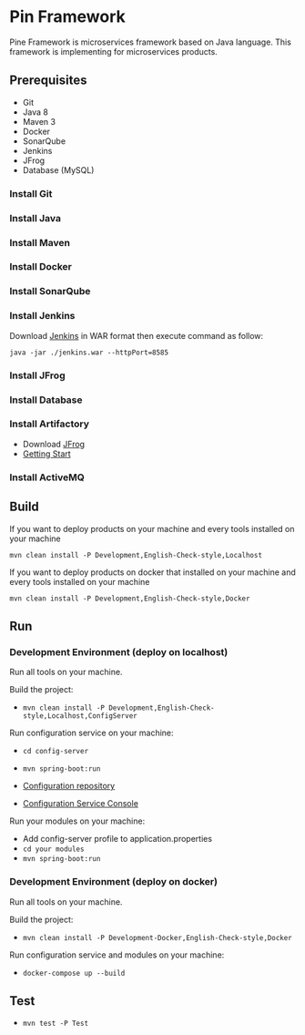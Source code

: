 # Pin Framework
Pine Framework is microservices framework based on Java language.
This framework is implementing for microservices products.

## Prerequisites
 - Git
 - Java 8
 - Maven 3 
 - Docker
 - SonarQube
 - Jenkins
 - JFrog
 - Database (MySQL)

### Install Git

### Install Java

### Install Maven

### Install Docker

### Install SonarQube

### Install Jenkins
Download [Jenkins](https://jenkins.io/download/) in WAR format then execute command as follow:

    java -jar ./jenkins.war --httpPort=8585

### Install JFrog

### Install Database

### Install Artifactory

 - Download [JFrog](https://jfrog.com/open-source/)
 - [Getting Start](https://www.jfrog.com/confluence/display/JFROG/Installing+Artifactory)

### Install ActiveMQ

## Build
If you want to deploy products on your machine and every tools installed on your machine

    mvn clean install -P Development,English-Check-style,Localhost

If you want to deploy products on docker that installed on your machine and every tools installed on your machine

    mvn clean install -P Development,English-Check-style,Docker

## Run
### Development Environment (deploy on localhost)
Run all tools on your machine.

Build the project:

 - `mvn clean install -P Development,English-Check-style,Localhost,ConfigServer`

Run configuration service on your machine:
 - `cd config-server`
 - `mvn spring-boot:run`

 - [Configuration repository](https://github.com/pine-org/pine-framework/tree/master/configuration-repository)

 - [Configuration Service Console](http://127.0.0.1:8888/configuration-server/development)

Run your modules on your machine:

 - Add config-server profile to application.properties 
 - `cd your modules`
 - `mvn spring-boot:run`

### Development Environment (deploy on docker)
Run all tools on your machine.

Build the project:

 - `mvn clean install -P Development-Docker,English-Check-style,Docker`

Run configuration service and modules on your machine:

 - `docker-compose up --build` 

## Test
 - `mvn test -P Test`